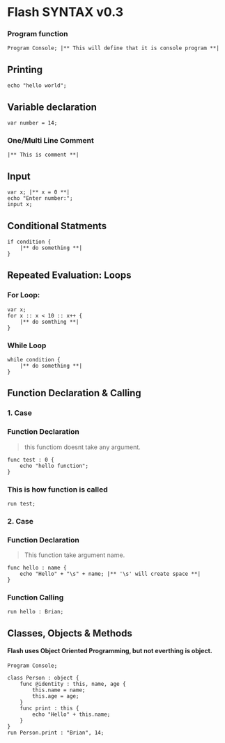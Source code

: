 # Flash SYNTAX v0.3

### Program function
    Program Console; |** This will define that it is console program **|

## Printing
    echo "hello world";

## Variable declaration
    var number = 14;
### One/Multi Line Comment
    |** This is comment **|

## Input
    var x; |** x = 0 **|
    echo "Enter number:";
    input x;

## Conditional Statments
    if condition {
        |** do something **|
    }
## Repeated Evaluation: Loops
### For Loop:
    var x;
    for x :: x < 10 :: x++ {
        |** do somthing **|
    }
### While Loop
    while condition {
        |** do something **|
    }

## Function Declaration & Calling
### 1. Case
### Function Declaration
> this functiom doesnt take any argument.

    func test : 0 { 
        echo "hello function";
    }

### This is how function is called
    run test;

### 2. Case

### Function Declaration
> This function take argument name. 

    func hello : name {
        echo "Hello" + "\s" + name; |** '\s' will create space **|
    }
### Function Calling

    run hello : Brian;

## Classes, Objects & Methods
#### Flash uses Object Oriented Programming, but not everthing is object.
    Program Console;

    class Person : object {
        func @identity : this, name, age {
            this.name = name;
            this.age = age;
        } 
        func print : this {
            echo "Hello" + this.name;
        }
    }
    run Person.print : "Brian", 14;